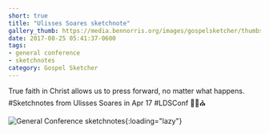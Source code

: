 ```yaml
---
short: true
title: "Ulisses Soares sketchnote"
gallery_thumb: https://media.bennorris.org/images/gospelsketcher/thumbs/apr-17-1-soares.jpg
date: 2017-08-25 05:41:37-0600
tags:
- general conference
- sketchnotes
category: Gospel Sketcher
---
```


True faith in Christ allows us to press forward, no matter what happens. #Sketchnotes from Ulisses Soares in Apr 17 #LDSConf ✍🏼⛪️

![General Conference sketchnotes](https://media.bennorris.org/images/gospelsketcher/general-conference/apr-2017/apr-17-1-soares.jpg){:loading="lazy"}
